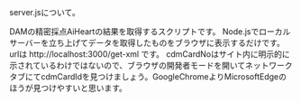 server.jsについて。

DAMの精密採点AiHeartの結果を取得するスクリプトです。
Node.jsでローカルサーバーを立ち上げてデータを取得したものをブラウザに表示するだけです。
urlは
http://localhost:3000/get-xml
です。
cdmCardNoはサイト内に明示的に示されているわけではないので、ブラウザの開発者モードを開いてネットワークタブにてcdmCardIdを見つけましょう。GoogleChromeよりMicrosoftEdgeのほうが見つけやすいと思います。
